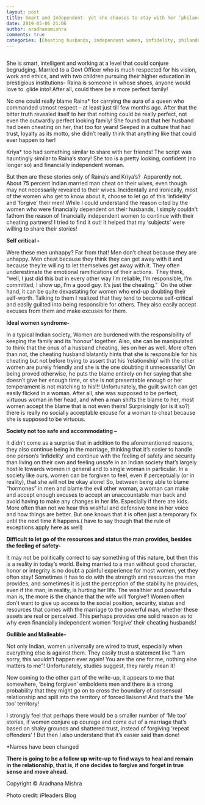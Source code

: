 ```yaml
---
layout: post
title: Smart and Independent- yet she chooses to stay with her ‘philandering husband’-Why? Is there any connection between this and the ‘Me too’!
date: 2019-05-06 21:06
author: aradhanamishra
comments: true
categories: [Cheating husbands, independent women, infidelity, philandering, Social]
---
```

<!-- wp:image {"id":930} -->
<figure class="wp-block-image"><img src="http://www.aradhanamishra.com/wp-content/uploads/2019/05/cheaters.png" alt="" class="wp-image-930"/></figure>
<!-- /wp:image -->

<!-- wp:paragraph -->
<p>She is smart, intelligent and working at a level that could conjure begrudging. Married to a Govt Officer who is much respected for his vision, work and ethics, and with two children pursuing their higher education in prestigious institutions- Raina is someone in whose shoes, anyone would love to &nbsp;glide into! After all, could there be a more perfect family! </p>
<!-- /wp:paragraph -->

<!-- wp:paragraph -->
<p>No one could really blame Raina* for carrying the aura of a queen who commanded utmost respect – at least just till few months ago. After that the bitter truth revealed itself to her that nothing could be really perfect, not even the outwardly perfect looking family! She found out that her husband had been cheating on her, that too for years! Seeped in a culture that had trust, loyalty as its motto, she didn’t really think that anything like that could ever happen to her!</p>
<!-- /wp:paragraph -->

<!-- wp:paragraph -->
<p>Kriya*
too had something similar to share with her friends! The script was hauntingly
similar to Raina’s story! She too is a pretty looking, confident (no longer so)
and financially independent woman. </p>
<!-- /wp:paragraph -->

<!-- wp:paragraph -->
<p>But
then are these stories only of Raina’s and Kriya’s? &nbsp;Apparently not. About 75 percent Indian
married man cheat on their wives, even though may not necessarily revealed to
their wives. Incidentally and ironically, most of the women who get to know
about it, choose to let go of this ‘infidelity’ and ‘forgive’ their men! While
I could understand the reason cited by the women who were financially dependent
on their husbands, I simply couldn’t fathom the reason of financially
independent women to continue with their cheating partners! I tried to find it
out! It helped that my ‘subjects’
were willing to share their stories!</p>
<!-- /wp:paragraph -->

<!-- wp:paragraph -->
<p><strong>Self critical -</strong></p>
<!-- /wp:paragraph -->

<!-- wp:paragraph -->
<p>Were these men unhappy? Far from that! Men don’t cheat because they are unhappy. Men cheat because they think they can get away with it and because they’re willing to let themselves get away with it. They often underestimate the emotional ramifications of their actions. &nbsp;They think, “well, I just did this but in every other way I’m reliable, I’m responsible, I’m committed, I show up, I’m a good guy. It’s just the cheating.” &nbsp;On the other hand, it can be quite devastating for women who end-up doubting their self-worth. Talking to them I realized that they tend to become self-critical and easily guilted into being responsible for others. They also easily accept excuses from them and make excuses for them.&nbsp;</p>
<!-- /wp:paragraph -->

<!-- wp:paragraph -->
<p><strong>Ideal
women syndrome- </strong></p>
<!-- /wp:paragraph -->

<!-- wp:paragraph -->
<p>In a
typical Indian society, Women are burdened with the responsibility of keeping
the family and its ‘honour’ together. Also, she can be manipulated to think
that the onus of a husband cheating, lies on her as well. More often than not,
the cheating husband blatantly hints that she is responsible for his cheating
but not before trying to assert that his ‘relationship’ with the other women
are purely friendly and she is the one doubting it unnecessarily! On being
proved otherwise, he puts the blame entirely on her saying that she doesn’t give
her enough time, or she is not presentable enough or her temperament is not
matching to his!!! Unfortunately, the guilt switch can get easily flicked in a
woman. After all, she was supposed to be perfect, virtuous woman in her head,
and when a man shifts the blame to her, most women accept the blame that is not
even theirs! Surprisingly (or is it so?) there is really no socially acceptable
excuse for a woman to cheat because she is supposed to be virtuous. </p>
<!-- /wp:paragraph -->

<!-- wp:paragraph -->
<p><strong>Society not too safe and accommodating – </strong></p>
<!-- /wp:paragraph -->

<!-- wp:paragraph -->
<p>It didn’t come as a surprise that in addition to the aforementioned reasons, they also continue being in the marriage, thinking that it’s easier to handle one person’s ‘infidelity’ and continue with the feeling of safety and security than living on their own and feeling unsafe in an Indian society that’s largely hostile towards women in general and to single woman in particular. In a society like ours, women can be forgiven to feel, even if perceptually (or in reality), that she will not be okay alone! So, between being able to blame “hormones” in men and blame the evil other woman, a woman can make and accept enough excuses to accept an unaccountable man back and avoid having to make any changes in her life. Especially if there are kids. More often than not we hear this wishful and defensive tone in her voice and how things are better. But one knows that it is often just a temporary fix until the next time it happens.( have to say though that the rule of exceptions apply here as well)</p>
<!-- /wp:paragraph -->

<!-- wp:paragraph -->
<p><strong>Difficult to let go of
the resources and status the man provides, besides the feeling of safety-</strong></p>
<!-- /wp:paragraph -->

<!-- wp:paragraph -->
<p>It may not be politically correct to say something of this nature, but then this is a reality in today’s world. Being married to a man without good character, honor or integrity is no doubt a painful experience for most women, yet they often stay<strong>!</strong> Sometimes it has to do with the strength and resources the man provides, and sometimes it is just the perception of the stability he provides, even if the man, in reality, is hurting her life. The wealthier and powerful a man is, the more is the chance that the wife will ‘forgive’! Women often don't want to give up access to the social position, security, status and resources that comes with the marriage to the powerful man, whether these assets are real or perceived. This perhaps provides one solid reason as to why even financially independent women ‘forgive’ their cheating husbands!</p>
<!-- /wp:paragraph -->

<!-- wp:paragraph -->
<p><strong>Gullible and Malleable-</strong></p>
<!-- /wp:paragraph -->

<!-- wp:paragraph -->
<p>Not only
Indian, women universally are wired to trust, especially when everything else
is against them. They easily trust a statement like “I am sorry, this wouldn’t happen
ever again! You are the one for me, nothing else matters to me”! Unfortunately,
studies suggest, they rarely mean it!</p>
<!-- /wp:paragraph -->

<!-- wp:paragraph -->
<p>Now
coming to the other part of the write-up, it appears to me that somewhere, ‘being
forgiven’ emboldens men and there is a strong probability that they might go on
to cross the boundary of consensual relationship and spill into the territory
of forced liaisons! And that’s the ‘Me too’ territory! </p>
<!-- /wp:paragraph -->

<!-- wp:paragraph -->
<p>I strongly feel that perhaps there would be a smaller number of ‘Me too’ stories, if women conjure up courage and come out of a marriage that’s based on shaky grounds and shattered trust, instead of forgiving 'repeat offenders' ! But then I also understand that it’s easier said than done!</p>
<!-- /wp:paragraph -->

<!-- wp:paragraph -->
<p>*Names
have been changed</p>
<!-- /wp:paragraph -->

<!-- wp:paragraph -->
<p><strong>There is going to be a follow up write-up
to find ways to heal and remain in the relationship, that is, if one decides to
forgive and forget in true sense and move ahead.</strong></p>
<!-- /wp:paragraph -->

<!-- wp:paragraph -->
<p>Copyright © Aradhana Mishra</p>
<!-- /wp:paragraph -->

<!-- wp:paragraph -->
<p>Photo credit: iPleaders Blog</p>
<!-- /wp:paragraph -->
